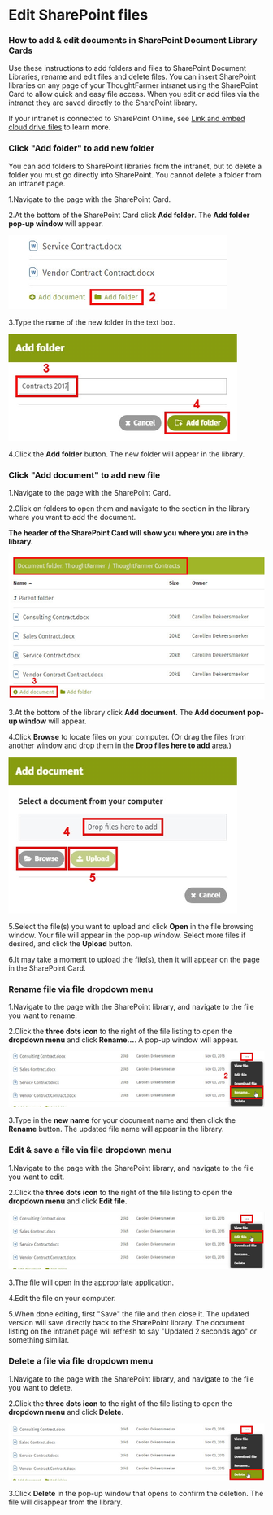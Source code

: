 # Edit SharePoint files



### How to add & edit documents in SharePoint Document Library Cards

Use these instructions to add folders and files to SharePoint Document Libraries, rename and edit files and delete files. You can insert SharePoint libraries on any page of your ThoughtFarmer intranet using the SharePoint Card to allow quick and easy file access. When you edit or add files via the intranet they are saved directly to the SharePoint library.  
  
If your intranet is connected to SharePoint Online, see [Link and embed cloud drive files](../cloud-drive-integration/link-and-embed-cloud-drive-files.md) to learn more.

### Click "Add folder" to add new folder 

You can add folders to SharePoint libraries from the intranet, but to delete a folder you must go directly into SharePoint. You cannot delete a folder from an intranet page.

1.Navigate to the page with the SharePoint Card.

2.At the bottom of the SharePoint Card click **Add folder**. The **Add folder** **pop-up window** will appear.

![](../../.gitbook/assets/1%20%2867%29.jpg)

3.Type the name of the new folder in the text box.

![](../../.gitbook/assets/2%20%2835%29.jpg)

4.Click the **Add folder** button. The new folder will appear in the library.



### Click "Add document" to add new file

1.Navigate to the page with the SharePoint Card.

2.Click on folders to open them and navigate to the section in the library where you want to add the document.  
  
**The header of the SharePoint Card will show you where you are in the library.**

![](../../.gitbook/assets/3%20%2842%29.jpg)



3.At the bottom of the library click **Add document**. The **Add document pop-up window** will appear.

4.Click **Browse** to locate files on your computer. \(Or drag the files from another window and drop them in the **Drop files here to add** area.\)

![](../../.gitbook/assets/4%20%2847%29.jpg)



5.Select the file\(s\) you want to upload and click **Open** in the file browsing window. Your file will appear in the pop-up window. Select more files if desired, and click the **Upload** button.

6.It may take a moment to upload the file\(s\), then it will appear on the page in the SharePoint Card.

### Rename file via file dropdown menu

1.Navigate to the page with the SharePoint library, and navigate to the file you want to rename.

2.Click the **three dots icon** to the right of the file listing to open the **dropdown menu** and click **Rename...**. A pop-up window will appear.

![](../../.gitbook/assets/5%20%281%29.jpg)



3.Type in the **new name** for your document name and then click the **Rename** button. The updated file name will appear in the library. 

### Edit & save a file via file dropdown menu

1.Navigate to the page with the SharePoint library, and navigate to the file you want to edit.

2.Click the **three dots icon** to the right of the file listing to open the **dropdown menu** and click **Edit file**. 

![](../../.gitbook/assets/6%20%289%29.jpg)

3.The file will open in the appropriate application.

4.Edit the file on your computer.

5.When done editing, first "Save" the file and then close it. The updated version will save directly back to the SharePoint library. The document listing on the intranet page will refresh to say "Updated 2 seconds ago" or something similar.

### Delete a file via file dropdown menu

1.Navigate to the page with the SharePoint library, and navigate to the file you want to delete.

2.Click the **three dots icon** to the right of the file listing to open the **dropdown menu** and click **Delete**.

![](../../.gitbook/assets/8%20%285%29.jpg)

3.Click **Delete** in the pop-up window that opens to confirm the deletion. The file will disappear from the library.

  


